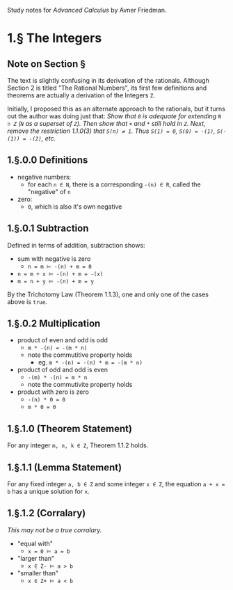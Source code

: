 Study notes for *Advanced Calculus* by Avner Friedman.

# 1.§ The Integers

## Note on Section §
The text is slightly confusing in its derivation of the rationals. Although Section 2 is titled "The Rational Numbers", its first few definitions and theorems are actually a derivation of the Integers `Z`.

Initially, I proposed this as an alternate approach to the rationals, but it turns out the author was doing just that: *Show that `0` is adequate for extending `N ⊃ Z` (`N` as a superset of `Z`). Then show that `+` and `*` still hold in `Z`. Next, remove the restriction 1.1.0(3) that `S(n) ≠ 1`. Thus `S(1) = 0`, `S(0) = -(1)`, `S(-(1)) = -(2)`, etc.*

## 1.§.0.0 Definitions
- negative numbers:
	- for each `n ∈ N`, there is a corresponding `-(n) ∈ R`, called the "negative" of `n`
- zero:
	- `0`, which is also it's own negative

## 1.§.0.1 Subtraction
Defined in terms of addition, subtraction shows:
- sum with negative is zero
	- `n = m ⊨ -(n) + m = 0`
- `n = m + x ⊨ -(n) + m = -(x)`
- `m = n + y ⊨ -(n) + m = y`

By the Trichotomy Law (Theorem 1.1.3), one and only one of the cases above is `true`.

## 1.§.0.2 Multiplication
- product of even and odd is odd
	- `m * -(n) = -(m * n)`
	- note the commutitive property holds
		- eg. `m * -(n) = -(n) * m = -(m * n)`
- product of odd and odd is even
	- `-(m) * -(n) = m * n`
	- note the commutivite property holds
- product with zero is zero
	- `-(n) * 0 = 0`
	- `m * 0 = 0`
	
## 1.§.1.0 (Theorem Statement)
For any integer `m, n, k ∈ Z`, Theorem 1.1.2 holds.

## 1.§.1.1 (Lemma Statement)
For any fixed integer `a, b ∈ Z` and some integer `x ∈ Z`, the equation `a + x = b` has a unique solution for `x`.

## 1.§.1.2 (Corralary)
*This may not be a *true* corralary.*
- "equal with"
	- `x = 0 ⊨ a = b`
- "larger than"
	- `x ∈ Z- ⊨ a > b`
- "smaller than"	
	- `x ∈ Z+ ⊨ a < b`